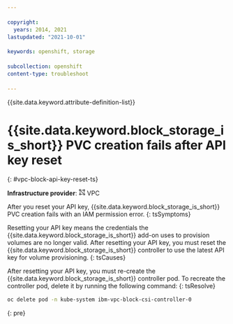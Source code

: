 ```yaml
---

copyright: 
  years: 2014, 2021
lastupdated: "2021-10-01"

keywords: openshift, storage

subcollection: openshift
content-type: troubleshoot

---
```

{{site.data.keyword.attribute-definition-list}}



# {{site.data.keyword.block_storage_is_short}} PVC creation fails after API key reset
{: #vpc-block-api-key-reset-ts}

**Infrastructure provider**:
<img src="images/icon-vpc.png" alt="VPC infrastructure provider icon" width="15" style="width:15px; border-style: none"/> VPC


After you reset your API key, {{site.data.keyword.block_storage_is_short}} PVC creation fails with an IAM permission error.
{: tsSymptoms}


Resetting your API key means the credentials the {{site.data.keyword.block_storage_is_short}} add-on uses to provision volumes are no longer valid. After resetting your API key, you must reset the {{site.data.keyword.block_storage_is_short}} controller to use the latest API key for volume provisioning.
{: tsCauses}


After resetting your API key, you must re-create the {{site.data.keyword.block_storage_is_short}} controller pod. To recreate the controller pod, delete it by running the following command:
{: tsResolve}

```sh
oc delete pod -n kube-system ibm-vpc-block-csi-controller-0
```
{: pre}








